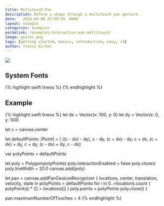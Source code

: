```yaml
---
title: Multitouch Pan
description: Deform a shape through a multitouch pan gesture.
date:   2016-05-08 23:59:59 -0800
layout: example
categories: examples
permalink: /examples/interaction-pan-multitouch/
image: poster.png
tags: [getting started, basics, introduction, easy, c4]
author: Travis Kirton
---
```

![](pan-multitouch.png)

## System Fonts

{% highlight swift lineos %}
{% endhighlight %}

## Example
{% highlight swift lineos %}
let dx = Vector(x: 100, y: 0)
let dy = Vector(x: 0, y: 100)

let c = canvas.center

let defaultPoints: [Point] = [
    ((c - dx) - dy),
    c - dy,
    (c + dx) - dy,
    c + dx,
    (c + dx) + dy,
    c + dy,
    (c - dx) + dy,
    c - dx]

var polyPoints = defaultPoints

let poly = Polygon(polyPoints)
poly.interactionEnabled = false
poly.close()
poly.lineWidth = 20.0
canvas.add(poly)

let pan = canvas.addPanGestureRecognizer { locations, center, translation, velocity, state in
    polyPoints = defaultPoints
    for i in 0..<locations.count {
        polyPoints[i * 2] = locations[i]
    }
    poly.points = polyPoints
    poly.close()
}

pan.maximumNumberOfTouches = 4
{% endhighlight %}
